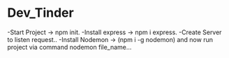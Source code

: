 # Dev_Tinder

-Start Project -> npm init.
-Install express -> npm i express.
-Create Server to listen request..
-Install Nodemon -> (npm i -g nodemon) and now run project via command nodemon file_name...